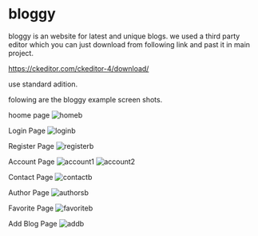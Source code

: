 # bloggy
bloggy is an website for latest and unique blogs.
we used a third party editor which you can just download from following link and past it in main project.

https://ckeditor.com/ckeditor-4/download/

use standard adition.


folowing are the bloggy example screen shots.

hoome page
![homeb](https://user-images.githubusercontent.com/67401274/127679139-40068926-5a07-4fec-abbe-1116d65b5d84.png)

Login Page
![loginb](https://user-images.githubusercontent.com/67401274/127679214-2e45ff20-48c4-408c-bc8e-4f0c62e73e51.png)

Register Page
![registerb](https://user-images.githubusercontent.com/67401274/127679270-d0748448-e48c-47e9-9e60-4161f86d816a.png)

Account Page
![account1](https://user-images.githubusercontent.com/67401274/127679318-79dee51f-4155-4896-9a3d-8101b0b9952d.png)
![account2](https://user-images.githubusercontent.com/67401274/127679327-18e0b3e9-7753-4488-9388-bcabab200d8d.png)

Contact Page
![contactb](https://user-images.githubusercontent.com/67401274/127679366-a6b733a2-28c6-4bef-8930-2e47f187a5ea.png)

Author Page
![authorsb](https://user-images.githubusercontent.com/67401274/127679400-b76967da-0022-4bf9-b138-4972c7cbbf53.png)

Favorite Page
![favoriteb](https://user-images.githubusercontent.com/67401274/127679427-18b9b4cd-8a09-4835-a6c3-ef603bf3caa9.png)

Add Blog Page
![addb](https://user-images.githubusercontent.com/67401274/127679473-5de5e54b-1cc9-4d90-bd0f-b688b99cd992.png)

